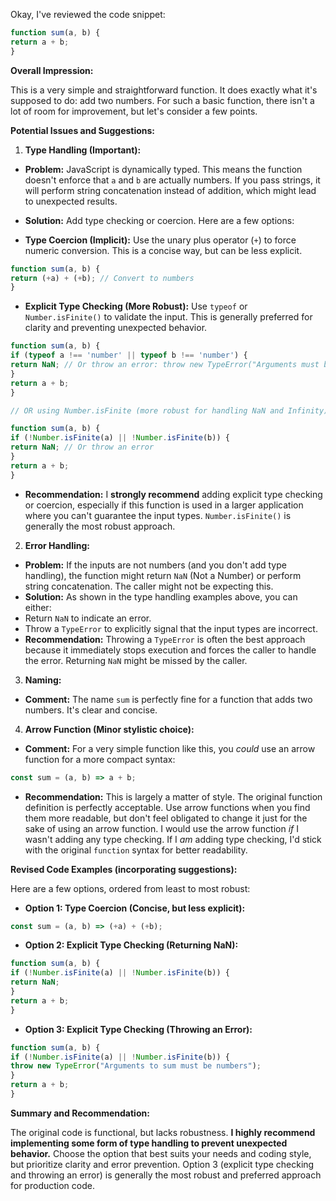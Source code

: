 Okay, I've reviewed the code snippet:

```javascript
function sum(a, b) {
return a + b;
}
```

**Overall Impression:**

This is a very simple and straightforward function. It does exactly what it's supposed to do: add two numbers. For such
a basic function, there isn't a lot of room for improvement, but let's consider a few points.

**Potential Issues and Suggestions:**

1. **Type Handling (Important):**

* **Problem:** JavaScript is dynamically typed. This means the function doesn't enforce that `a` and `b` are actually
numbers. If you pass strings, it will perform string concatenation instead of addition, which might lead to unexpected
results.
* **Solution:** Add type checking or coercion. Here are a few options:

* **Type Coercion (Implicit):** Use the unary plus operator (`+`) to force numeric conversion. This is a concise way,
but can be less explicit.

```javascript
function sum(a, b) {
return (+a) + (+b); // Convert to numbers
}
```

* **Explicit Type Checking (More Robust):** Use `typeof` or `Number.isFinite()` to validate the input. This is generally
preferred for clarity and preventing unexpected behavior.

```javascript
function sum(a, b) {
if (typeof a !== 'number' || typeof b !== 'number') {
return NaN; // Or throw an error: throw new TypeError("Arguments must be numbers");
}
return a + b;
}

// OR using Number.isFinite (more robust for handling NaN and Infinity)

function sum(a, b) {
if (!Number.isFinite(a) || !Number.isFinite(b)) {
return NaN; // Or throw an error
}
return a + b;
}
```

* **Recommendation:** I **strongly recommend** adding explicit type checking or coercion, especially if this function is
used in a larger application where you can't guarantee the input types. `Number.isFinite()` is generally the most robust
approach.

2. **Error Handling:**

* **Problem:** If the inputs are not numbers (and you don't add type handling), the function might return `NaN` (Not a
Number) or perform string concatenation. The caller might not be expecting this.
* **Solution:** As shown in the type handling examples above, you can either:
* Return `NaN` to indicate an error.
* Throw a `TypeError` to explicitly signal that the input types are incorrect.
* **Recommendation:** Throwing a `TypeError` is often the best approach because it immediately stops execution and
forces the caller to handle the error. Returning `NaN` might be missed by the caller.

3. **Naming:**

* **Comment:** The name `sum` is perfectly fine for a function that adds two numbers. It's clear and concise.

4. **Arrow Function (Minor stylistic choice):**

* **Comment:** For a very simple function like this, you *could* use an arrow function for a more compact syntax:

```javascript
const sum = (a, b) => a + b;
```

* **Recommendation:** This is largely a matter of style. The original function definition is perfectly acceptable. Use
arrow functions when you find them more readable, but don't feel obligated to change it just for the sake of using an
arrow function. I would use the arrow function *if* I wasn't adding any type checking. If I *am* adding type checking,
I'd stick with the original `function` syntax for better readability.

**Revised Code Examples (incorporating suggestions):**

Here are a few options, ordered from least to most robust:

* **Option 1: Type Coercion (Concise, but less explicit):**

```javascript
const sum = (a, b) => (+a) + (+b);
```

* **Option 2: Explicit Type Checking (Returning NaN):**

```javascript
function sum(a, b) {
if (!Number.isFinite(a) || !Number.isFinite(b)) {
return NaN;
}
return a + b;
}
```

* **Option 3: Explicit Type Checking (Throwing an Error):**

```javascript
function sum(a, b) {
if (!Number.isFinite(a) || !Number.isFinite(b)) {
throw new TypeError("Arguments to sum must be numbers");
}
return a + b;
}
```

**Summary and Recommendation:**

The original code is functional, but lacks robustness. **I highly recommend implementing some form of type handling to
prevent unexpected behavior.** Choose the option that best suits your needs and coding style, but prioritize clarity and
error prevention. Option 3 (explicit type checking and throwing an error) is generally the most robust and preferred
approach for production code.